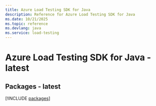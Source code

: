 ```yaml
---
title: Azure Load Testing SDK for Java
description: Reference for Azure Load Testing SDK for Java
ms.date: 10/21/2025
ms.topic: reference
ms.devlang: java
ms.service: load-testing
---
```

# Azure Load Testing SDK for Java - latest
## Packages - latest
[!INCLUDE [packages](load-testing-index.md)]